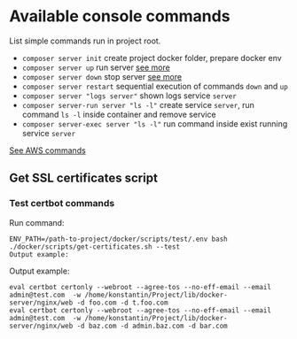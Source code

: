 # Available console commands

List simple commands run in project root.

 - `composer server init` create project docker folder, prepare docker env
 - `composer server up` run server [see more](https://docs.docker.com/compose/reference/up/)
 - `composer server down` stop server [see more](https://docs.docker.com/compose/reference/down/)
 - `composer server restart` sequential execution of commands `down` and `up`
 - `composer server "logs server"` shown logs service `server`
 - `composer server-run server "ls -l"` create service `server`, run command `ls -l` inside container and remove service
 - `composer server-exec server "ls -l"` run command inside exist running service `server`
 
[See AWS commands](ENVIRONMENTS.md#auto-update-hosts-envs)


## Get SSL certificates script

### Test certbot commands

Run command: 

    ENV_PATH=/path-to-project/docker/scripts/test/.env bash ./docker/scripts/get-certificates.sh --test
    Output example:
    
Output example:

    eval certbot certonly --webroot --agree-tos --no-eff-email --email admin@test.com  -w /home/konstantin/Project/lib/docker-server/nginx/web -d foo.com -d t.foo.com
    eval certbot certonly --webroot --agree-tos --no-eff-email --email admin@test.com  -w /home/konstantin/Project/lib/docker-server/nginx/web -d baz.com -d admin.baz.com -d bar.com

